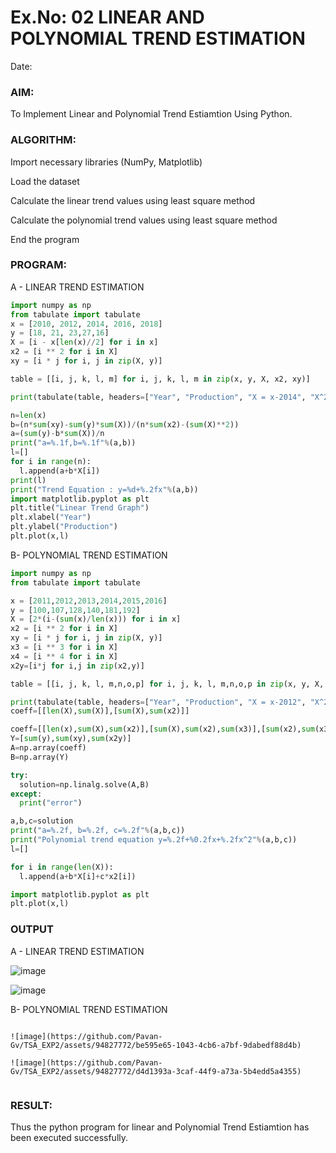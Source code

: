 # Ex.No: 02 LINEAR AND POLYNOMIAL TREND ESTIMATION
Date:
### AIM:
To Implement Linear and Polynomial Trend Estiamtion Using Python.

### ALGORITHM:
Import necessary libraries (NumPy, Matplotlib)

Load the dataset

Calculate the linear trend values using least square method

Calculate the polynomial trend values using least square method

End the program
### PROGRAM:
A - LINEAR TREND ESTIMATION
```python
import numpy as np
from tabulate import tabulate
x = [2010, 2012, 2014, 2016, 2018]
y = [18, 21, 23,27,16]
X = [i - x[len(x)//2] for i in x] 
x2 = [i ** 2 for i in X]
xy = [i * j for i, j in zip(X, y)]

table = [[i, j, k, l, m] for i, j, k, l, m in zip(x, y, X, x2, xy)]

print(tabulate(table, headers=["Year", "Production", "X = x-2014", "X^2", "xy"], tablefmt="grid"))

n=len(x)
b=(n*sum(xy)-sum(y)*sum(X))/(n*sum(x2)-(sum(X)**2))
a=(sum(y)-b*sum(X))/n
print("a=%.1f,b=%.1f"%(a,b))
l=[]
for i in range(n):
  l.append(a+b*X[i])
print(l)
print("Trend Equation : y=%d+%.2fx"%(a,b))
import matplotlib.pyplot as plt
plt.title("Linear Trend Graph")
plt.xlabel("Year")
plt.ylabel("Production")
plt.plot(x,l)

```
B- POLYNOMIAL TREND ESTIMATION
```python
import numpy as np
from tabulate import tabulate

x = [2011,2012,2013,2014,2015,2016]
y = [100,107,128,140,181,192]
X = [2*(i-(sum(x)/len(x))) for i in x]
x2 = [i ** 2 for i in X]
xy = [i * j for i, j in zip(X, y)]
x3 = [i ** 3 for i in X]
x4 = [i ** 4 for i in X]
x2y=[i*j for i,j in zip(x2,y)]

table = [[i, j, k, l, m,n,o,p] for i, j, k, l, m,n,o,p in zip(x, y, X, x2, x3,x4,xy,x2y)]

print(tabulate(table, headers=["Year", "Production", "X = x-2012", "X^2", "X^3","X^4","xy","x2y"], tablefmt="grid"))
coeff=[[len(X),sum(X)],[sum(X),sum(x2)]]

coeff=[[len(x),sum(X),sum(x2)],[sum(X),sum(x2),sum(x3)],[sum(x2),sum(x3),sum(x4)]]
Y=[sum(y),sum(xy),sum(x2y)]
A=np.array(coeff)
B=np.array(Y)

try:
  solution=np.linalg.solve(A,B)
except:
  print("error")

a,b,c=solution
print("a=%.2f, b=%.2f, c=%.2f"%(a,b,c))
print("Polynomial trend equation y=%.2f+%0.2fx+%.2fx^2"%(a,b,c))
l=[]

for i in range(len(X)):
  l.append(a+b*X[i]+c*x2[i])

import matplotlib.pyplot as plt
plt.plot(x,l)

```
### OUTPUT
A - LINEAR TREND ESTIMATION

![image](https://github.com/Pavan-Gv/TSA_EXP2/assets/94827772/ed80f553-2218-472e-865f-9cd0aa0191a2)

![image](https://github.com/Pavan-Gv/TSA_EXP2/assets/94827772/7257c1d5-bdfa-4ded-9cb2-c751c421a147)


B- POLYNOMIAL TREND ESTIMATION

```pyhton

![image](https://github.com/Pavan-Gv/TSA_EXP2/assets/94827772/be595e65-1043-4cb6-a7bf-9dabedf88d4b)

![image](https://github.com/Pavan-Gv/TSA_EXP2/assets/94827772/d4d1393a-3caf-44f9-a73a-5b4edd5a4355)


```

### RESULT:
Thus the python program for linear and Polynomial Trend Estiamtion has been executed successfully.
